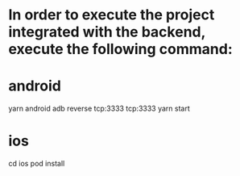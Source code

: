 # In order to execute the project integrated with the backend, execute the following command:

# android

yarn android
adb reverse tcp:3333 tcp:3333
yarn start

# ios

cd ios
pod install
